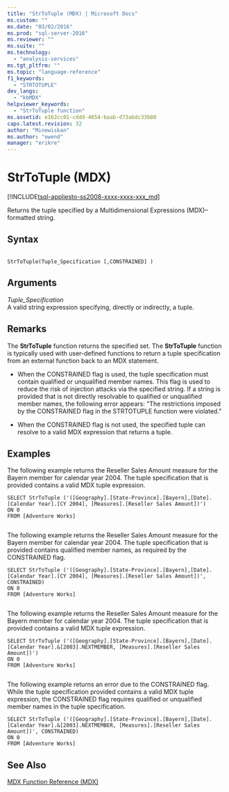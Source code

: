 ```yaml
---
title: "StrToTuple (MDX) | Microsoft Docs"
ms.custom: ""
ms.date: "03/02/2016"
ms.prod: "sql-server-2016"
ms.reviewer: ""
ms.suite: ""
ms.technology: 
  - "analysis-services"
ms.tgt_pltfrm: ""
ms.topic: "language-reference"
f1_keywords: 
  - "STRTOTUPLE"
dev_langs: 
  - "kbMDX"
helpviewer_keywords: 
  - "StrToTuple function"
ms.assetid: e162cc01-cddd-4654-baab-d73abdc33b80
caps.latest.revision: 32
author: "Minewiskan"
ms.author: "owend"
manager: "erikre"
---
```

# StrToTuple (MDX)
[!INCLUDE[tsql-appliesto-ss2008-xxxx-xxxx-xxx_md](../includes/tsql-appliesto-ss2008-xxxx-xxxx-xxx-md.md)]

  Returns the tuple specified by a Multidimensional Expressions (MDX)–formatted string.  
  
## Syntax  
  
```  
  
StrToTuple(Tuple_Specification [,CONSTRAINED] )   
```  
  
## Arguments  
 *Tuple_Specification*  
 A valid string expression specifying, directly or indirectly, a tuple.  
  
## Remarks  
 The **StrToTuple** function returns the specified set. The **StrToTuple** function is typically used with user-defined functions to return a tuple specification from an external function back to an MDX statement.  
  
-   When the CONSTRAINED flag is used, the tuple specification must contain qualified or unqualified member names. This flag is used to reduce the risk of injection attacks via the specified string. If a string is provided that is not directly resolvable to qualified or unqualified member names, the following error appears: "The restrictions imposed by the CONSTRAINED flag in the STRTOTUPLE function were violated."  
  
-   When the CONSTRAINED flag is not used, the specified tuple can resolve to a valid MDX expression that returns a tuple.  
  
## Examples  
 The following example returns the Reseller Sales Amount measure for the Bayern member for calendar year 2004. The tuple specification that is provided contains a valid MDX tuple expression.  
  
```  
SELECT StrToTuple ('([Geography].[State-Province].[Bayern],[Date].[Calendar Year].[CY 2004], [Measures].[Reseller Sales Amount])')  
ON 0  
FROM [Adventure Works]  
  
```  
  
 The following example returns the Reseller Sales Amount measure for the Bayern member for calendar year 2004. The tuple specification that is provided contains qualified member names, as required by the CONSTRAINED flag.  
  
```  
SELECT StrToTuple ('([Geography].[State-Province].[Bayern],[Date].[Calendar Year].[CY 2004], [Measures].[Reseller Sales Amount])', CONSTRAINED)  
ON 0  
FROM [Adventure Works]  
  
```  
  
 The following example returns the Reseller Sales Amount measure for the Bayern member for calendar year 2004. The tuple specification that is provided contains a valid MDX tuple expression.  
  
```  
SELECT StrToTuple ('([Geography].[State-Province].[Bayern],[Date].[Calendar Year].&[2003].NEXTMEMBER, [Measures].[Reseller Sales Amount])')  
ON 0  
FROM [Adventure Works]  
  
```  
  
 The following example returns an error due to the CONSTRAINED flag. While the tuple specification provided contains a valid MDX tuple expression, the CONSTRAINED flag requires qualified or unqualified member names in the tuple specification.  
  
```  
SELECT StrToTuple ('([Geography].[State-Province].[Bayern],[Date].[Calendar Year].&[2003].NEXTMEMBER, [Measures].[Reseller Sales Amount])', CONSTRAINED)  
ON 0  
FROM [Adventure Works]  
```  
  
## See Also  
 [MDX Function Reference &#40;MDX&#41;](../mdx/mdx-function-reference-mdx.md)  
  
  
